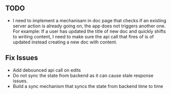 ## TODO
- I need to implement a mechanisam in doc page that checks if an existing server action is already going on, the app does not triggers another one.
    For example: If a user has updated the title of new doc and quickly shifts to writing content, I need to make sure the api call that fires
    of is of updated instead creating a new doc with content.
    
## Fix Issues 
- Add debounced api call on edits
- Do not sync the state from backend as it can cause stale response issues.
- Build a sync mechanism that syncs the state from backend time to time